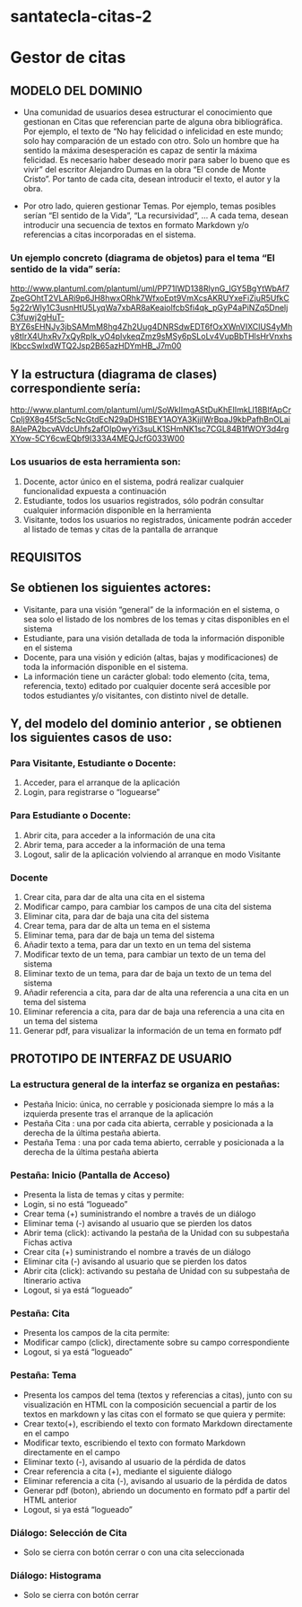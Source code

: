 # santatecla-citas-2
# Gestor de citas
## MODELO DEL DOMINIO

- Una comunidad de usuarios desea estructurar el conocimiento que gestionan en Citas que referencian parte de alguna obra bibliográfica. Por ejemplo, el texto de “No hay felicidad o infelicidad en este mundo; solo hay comparación de un estado con otro. Solo un hombre que ha sentido la máxima desesperación es capaz de sentir la máxima felicidad. Es necesario haber deseado morir para saber lo bueno que es vivir” del escritor Alejandro Dumas en la obra “El conde de Monte Cristo”. Por tanto de cada cita, desean introducir el texto, el autor y la obra.

- Por otro lado, quieren gestionar Temas. Por ejemplo, temas posibles serían “El sentido de la Vida”, “La recursividad”, … A cada tema, desean introducir una secuencia de textos en formato Markdown y/o referencias a citas incorporadas en el sistema.

### Un ejemplo concreto (diagrama de objetos) para el tema “El sentido de la vida” sería:

http://www.plantuml.com/plantuml/uml/PP71IWD138RlynG_lGY5BgYtWbAf7ZpeGOhtT2VLARi9p6JH8hwxORhk7WfxoEpt9VmXcsAKRUYxeFiZjuR5UfkC5g22rWly1C3usnHtU5LyqWa7xbAR8aKeaiolfcbSfi4qk_pGyP4aPiNZq5DneljC3fuwj2gHuT-BYZ6sEHNJy3jbSAMmM8hg4Zh2Uug4DNRSdwEDT6fOxXWnVIXClUS4yMhy8tIrX4UhxRv7xQyRpIk_yO4pIvkeqZmz9sMSy6pSLoLv4VupBbTHlsHrVnxhslKbccSwlxdWTQ2Jsp2B65azHDYmHB_J7m00

## Y la estructura (diagrama de clases) correspondiente sería:


http://www.plantuml.com/plantuml/uml/SoWkIImgAStDuKhEIImkLl18BIfApCrCpIj9X8g45fSc5cNcGtdEcN29aDHS1BEY1AOYA3KjjIWrBpaJ9kbPafhBnOLai8AIePA2bcvAVdcUhfs2afOIp0wyYi3suLK1SHmNK1sc7CGL84B1fWOY3d4rgXYow-5CY6cwEQbf9I333A4MEQJcfG033W00
  
### Los usuarios de esta herramienta son:
1. Docente, actor único en el sistema, podrá realizar cualquier funcionalidad expuesta a continuación
2. Estudiante, todos los usuarios registrados, sólo podrán consultar cualquier información disponible en la herramienta
3. Visitante, todos los usuarios no registrados, únicamente podrán acceder al listado de temas y citas de la pantalla de arranque

## REQUISITOS

## Se obtienen los siguientes actores:
- Visitante, para una visión “general” de la información en el sistema, o sea solo el listado de los nombres de los temas y citas disponibles en el sistema
- Estudiante, para una visión detallada de toda la información disponible en el sistema
- Docente, para una visión y edición (altas, bajas y modificaciones) de toda la información disponible en el sistema.
- La información tiene un carácter global: todo elemento (cita, tema, referencia, texto) editado por cualquier docente será accesible por todos estudiantes y/o visitantes, con distinto nivel de detalle. 

## Y, del modelo del dominio anterior , se obtienen los siguientes casos de uso:
### Para Visitante, Estudiante o Docente:
1. Acceder, para el arranque de la aplicación 
2. Login, para registrarse o “loguearse”
### Para Estudiante o Docente:
1. Abrir cita, para acceder a la información de una cita
2. Abrir tema, para acceder a la información de una tema
2. Logout, salir de la aplicación volviendo al arranque en modo Visitante
### Docente
1. Crear cita, para dar de alta una cita en el sistema
2. Modificar campo, para cambiar los campos de una cita del sistema
3. Eliminar cita, para dar de baja una cita del sistema
4. Crear tema, para dar de alta un tema en el sistema
5. Eliminar tema, para dar de baja un tema del sistema
6. Añadir texto a tema, para dar un texto en un tema del sistema
7. Modificar texto de un tema, para cambiar un texto de un tema del sistema
8. Eliminar texto de un tema, para dar de baja un texto de un tema del sistema
9. Añadir referencia a cita, para dar de alta una referencia a una cita en un tema del sistema
10. Eliminar referencia a cita, para dar de baja una referencia a una cita en un tema del sistema
11. Generar pdf, para visualizar la información de un tema en formato pdf

## PROTOTIPO DE INTERFAZ DE USUARIO

### La estructura general de la interfaz se organiza en pestañas:
- Pestaña Inicio: única, no cerrable y posicionada siempre lo más a la izquierda presente tras el arranque de la aplicación
- Pestaña Cita <X>: una por cada cita abierta, cerrable y posicionada a la derecha de la última pestaña abierta. 
- Pestaña Tema <Y>: una por cada tema abierto, cerrable y posicionada a la derecha de la última pestaña abierta

### Pestaña: Inicio  (Pantalla de Acceso)

- Presenta la lista de temas y citas y permite:
- Login, si no está “logueado”
- Crear tema (+) suministrando el nombre a través de un diálogo 
- Eliminar tema (-) avisando al usuario que se pierden los datos
- Abrir tema (click): activando la pestaña de la Unidad con su subpestaña Fichas activa
- Crear cita (+) suministrando el nombre a través de un diálogo 
- Eliminar cita (-) avisando al usuario que se pierden los datos
- Abrir cita (click): activando su pestaña de Unidad con su subpestaña de Itinerario activa
- Logout, si ya está “logueado”

### Pestaña: Cita <X>

- Presenta los campos de la cita permite:
- Modificar campo (click), directamente sobre su campo correspondiente
- Logout, si ya está “logueado”

### Pestaña: Tema <Y>

- Presenta los campos del tema (textos y referencias a citas), junto con su visualización en HTML con la composición secuencial a partir de los textos en markdown y las citas con el formato se que quiera  y permite:
- Crear texto(+), escribiendo el texto con formato Markdown directamente en el campo
- Modificar texto, escribiendo el texto  con formato Markdown directamente en el campo
- Eliminar texto (-), avisando al usuario de la pérdida de datos
- Crear referencia a cita (+), mediante el siguiente diálogo
- Eliminar referencia a cita (-), avisando al usuario de la pérdida de datos
- Generar pdf (boton), abriendo un documento en formato pdf a partir del HTML anterior
- Logout, si ya está “logueado”

### Diálogo: Selección de Cita

- Solo se cierra con botón cerrar o con una cita seleccionada

### Diálogo: Histograma

- Solo se cierra con botón cerrar

